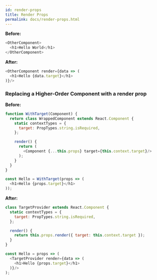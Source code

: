 ```yaml
---
id: render-props
title: Render Props
permalink: docs/render-props.html
---
```


**Before:**

```js
<OtherComponent>
  <h1>Hello World</h1>
</OtherComponent>
```

**After:**

```js
<OtherComponent render={data => (
  <h1>Hello {data.target}</h1>
)}/>
```

### Replacing a Higher-Order Component with a render prop

**Before:**

```js
function WithTarget(Component) {
  return class WrappedComponent extends React.Component {
    static contextTypes = {
      target: PropTypes.string.isRequired,
    };

    render() {
      return (
        <Component {...this.props} target={this.context.target}/>
      );
    }
  }
}

const Hello = WithTarget(props => (
  <h1>Hello {props.target}</h1>
));
```

**After:**

```js
class TargetProvider extends React.Component {
  static contextTypes = {
    target: PropTypes.string.isRequired,
  };

  render() {
    return this.props.render({ target: this.context.target });
  }
}

const Hello = props => (
  <TargetProvider render={data => (
    <h1>Hello {props.target}</h1>
  )}/>
);
```
